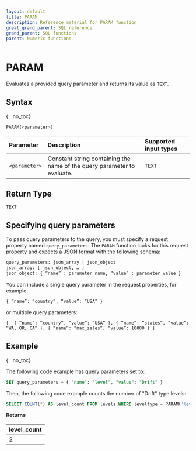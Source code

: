 ```yaml
---
layout: default
title: PARAM
description: Reference material for PARAM function
great_grand_parent: SQL reference
grand_parent: SQL functions
parent: Numeric functions
---
```


# PARAM

Evaluates a provided query parameter and returns its value as `TEXT`.

## Syntax
{: .no_toc}

```sql
PARAM(<parameter>)
```

| Parameter | Description                         |Supported input types |
| :--------- | :----------------------------------- | :---------------------|
| `<parameter>` | Constant string containing the name of the query parameter to evaluate. | `TEXT` |

## Return Type
`TEXT`

## Specifying query parameters
To pass query parameters to the query, you must specify a request property named `query_parameters`.
The `PARAM` function looks for this request property and expects a JSON format with the following schema:

```sql
query_parameters: json_array | json_object
json_array: [ json_object, … ]
json_object: { “name” : parameter_name, “value” : parameter_value }
```

You can include a single query parameter in the request properties, for example: 

`{ “name”: “country”, “value”: “USA” }`


or multiple query parameters:

`[ 
  { “name”: “country”, “value”: “USA” },
  { “name”: “states”, “value”: “WA, OR, CA” },
  { “name”: “max_sales”, “value”: 10000 }
]`

## Example
{: .no_toc}

The following code example has query parameters set to: 

```sql
SET query_parameters = { "name": "level", "value": "Drift" }
```

Then, the following code example counts the number of "Drift" type levels:
```sql
SELECT COUNT(*) AS level_count FROM levels WHERE leveltype = PARAM('level')
```

**Returns**

| level_count   |
| :------------- |
| 2              |
